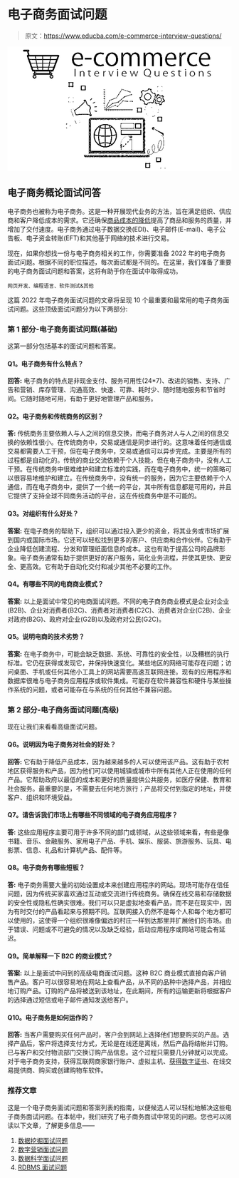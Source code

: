# 电子商务面试问题

> 原文：<https://www.educba.com/e-commerce-interview-questions/>

![E-commerce interview questions](img/5ea1ba08874ffc71762c6f3ce18a5851.png)



## 电子商务概论面试问答

电子商务也被称为电子商务。这是一种开展现代业务的方法，旨在满足组织、供应商和客户降低成本的需求。它还确保[商品成本的降低](https://www.educba.com/what-is-commodities/)提高了商品和服务的质量，并增加了交付速度。电子商务通过电子数据交换(EDI)、电子邮件(E-mail)、电子公告板、电子资金转账(EFT)和其他基于网络的技术进行交易。

现在，如果你想找一份与电子商务相关的工作，你需要准备 2022 年的电子商务面试问题。根据不同的职位描述，每次面试都是不同的。在这里，我们准备了重要的电子商务面试问题和答案，这将有助于你在面试中取得成功。

<small>网页开发、编程语言、软件测试&其他</small>

这篇 2022 年电子商务面试问题的文章将呈现 10 个最重要和最常用的电子商务面试问题。这些顶级面试问题分为以下两部分:

### 第 1 部分-电子商务面试问题(基础)

这第一部分包括基本的面试问题和答案。

#### Q1。电子商务有什么特点？

**回答:**
电子商务的特点是非现金支付、服务可用性(24*7)、改进的销售、支持、广告和营销、库存管理、沟通高效、快速、可靠、耗时少、随时随地服务和节省时间。它随时随地可用，有助于更好地管理产品和服务。

#### Q2。电子商务和传统商务的区别？

**答:**
传统商务主要依赖人与人之间的信息交换，而电子商务对人与人之间的信息交换的依赖性很小。在传统商务中，交易或通信是同步进行的。这意味着任何通信或交易都需要人工干预，但在电子商务中，交易或通信可以异步完成。主要是所有的过程都是自动化的。传统的商业交流依赖于个人技能，但在电子商务中，没有人工干预。在传统商务中很难维护和建立标准的实践，而在电子商务中，统一的策略可以很容易地维护和建立。在传统商务中，没有统一的服务，因为它主要依赖于个人通信，而在电子商务中，提供了一个统一的平台，其中所有信息都是可用的，并且它提供了支持全球不同商务活动的平台，这在传统商务中是不可能的。

#### Q3。对组织有什么好处？

**答案:**
在电子商务的帮助下，组织可以通过投入更少的资金，将其业务或市场扩展到国内或国际市场。它还可以轻松找到更多的客户、供应商和合作伙伴。它有助于企业降低创建流程、分发和管理纸面信息的成本。这也有助于提高公司的品牌形象。电子商务通常有助于提供更好的客户服务，简化业务流程，并使其更快、更安全、更高效。它有助于自动化交付和减少其他不必要的工作。

#### Q4。有哪些不同的电商商业模式？

**答案:**
以上是面试中常见的电商面试问题。不同的电子商务商业模式是企业对企业(B2B)、企业对消费者(B2C)、消费者对消费者(C2C)、消费者对企业(C2B)、企业对政府(B2G)、政府对企业(G2B)以及政府对公民(G2C)。

#### Q5。说明电商的技术劣势？

**答案:**
在电子商务中，可能会缺乏数据、系统、可靠性的安全性，以及糟糕的执行标准。它仍在获得或发现它，并保持快速变化。某些地区的网络可能存在问题；访问桌面、手机或任何其他小工具上的网站需要高速互联网连接。现有的应用程序和数据库很难与电子商务应用程序或软件集成。可能存在软件兼容性和硬件与某些操作系统的问题，或者可能存在与系统的任何其他不兼容问题。

### 第 2 部分-电子商务面试问题(高级)

现在让我们来看看高级面试问题。

#### Q6。说明因为电子商务对社会的好处？

**回答:**
它有助于降低产品成本，因为越来越多的人可以使用该产品。这有助于农村地区获得服务和产品，因为他们可以使用城镇或城市中所有其他人正在使用的任何产品。它帮助政府以最低的成本和更好的质量提供公共服务，如医疗保健、教育和社会服务。最重要的是，不需要去任何地方旅行；产品将交付到指定的地址，并使客户、组织和环境受益。

#### Q7。请告诉我们市场上有哪些不同领域的电子商务应用程序？

**答:**
这些应用程序主要可用于许多不同的部门或领域，从这些领域来看，有些是像书籍、音乐、金融服务、家用电子产品、手机、娱乐、服装、旅游服务、玩具、电影票、信息、礼品和计算机产品、配件等。

#### Q8。电子商务有哪些短板？

**答:**
电子商务需要大量的初始设置成本来创建应用程序的网站。现场可能存在信任问题，因为传统买家喜欢通过互动或交流进行传统商务。确保在线交易和存储数据的安全性或隐私性确实很难。我们可以只是虚拟地查看产品，而不是在现实中，因为有时交付的产品看起来与预期不同。互联网接入仍然不是每个人和每个地方都可以使用的，这使得一个组织很难像偏远的村庄一样到达那里并扩展他们的市场。由于错误、问题或不可避免的情况以及缺乏经验，启动应用程序或网站可能会有延迟。

#### Q9。简单解释一下 B2C 的商业模式？

**答案:**
以上是面试中问到的高级电商面试问题。这种 B2C 商业模式直接向客户销售产品。客户可以很容易地在网站上查看产品，从不同的品种中选择产品，并相应地订购产品。订购的产品将被送到该地址，在此期间，所有的运输更新将根据客户的选择通过短信或电子邮件通知发送给客户。

#### Q10。电子商务是如何运作的？

**回答:**
当客户需要购买任何产品时，客户会到网站上选择他们想要购买的产品。选择产品后，客户将选择支付方式，无论是在线还是离线，然后产品将结帐并订购。已与客户和交付物流部门交换订购产品信息。这个过程只需要几分钟就可以完成。对于电子商务支持，获得互联网商家银行账户、虚拟主机、[获得数字证书](https://www.educba.com/digital-certificate/)、在线交易提供商、购买或创建购物车软件。

### 推荐文章

这是一个电子商务面试问题和答案列表的指南，以便候选人可以轻松地解决这些电子商务面试问题。在本帖中，我们研究了电子商务面试中常见的问题。您也可以阅读以下文章，了解更多信息——

1.  [数据挖掘面试问题](https://www.educba.com/data-mining-interview-questions/)
2.  [数字营销面试问题](https://www.educba.com/digital-marketing-interview-questions/)
3.  [数据科学面试问题](https://www.educba.com/data-science-interview-questions/)
4.  [RDBMS 面试问题](https://www.educba.com/rdbms-interview-questions/)





